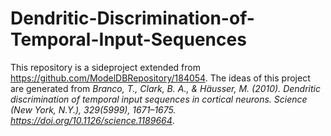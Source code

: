 # Dendritic-Discrimination-of-Temporal-Input-Sequences
This repository is a sideproject extended from https://github.com/ModelDBRepository/184054.
The ideas of this project are generated from *Branco, T., Clark, B. A., & Häusser, M. (2010). Dendritic discrimination of temporal input sequences in cortical neurons. Science (New York, N.Y.), 329(5999), 1671–1675. https://doi.org/10.1126/science.1189664*.

